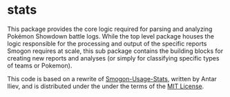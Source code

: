 # stats

This package provides the core logic required for parsing and analyzing Pokémon
Showdown battle logs. While the top level package houses the logic responsible
for the processing and output of the specific reports Smogon requires at scale,
this sub package contains the building blocks for creating new reports and
analyses (or simply for classifying specific types of teams or Pokemon).

This code is based on a rewrite of [Smogon-Usage-Stats][1], written by Antar
Iliev, and is distributed under the under the terms of the [MIT License][2].

  [1]: https://github.com/Antar1011/Smogon-Usage-Stats
  [2]: https://github.com/pkmn-cc/Pokemon-Showdown-Stats/blob/master/stats/LICENSE
